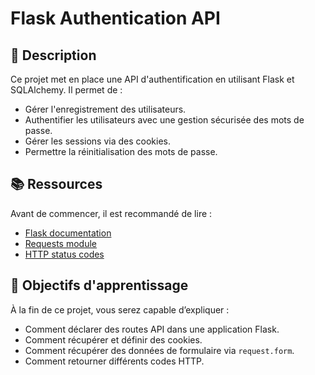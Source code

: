 # Flask Authentication API

## 📌 Description
Ce projet met en place une API d'authentification en utilisant Flask et SQLAlchemy. Il permet de :
- Gérer l'enregistrement des utilisateurs.
- Authentifier les utilisateurs avec une gestion sécurisée des mots de passe.
- Gérer les sessions via des cookies.
- Permettre la réinitialisation des mots de passe.

## 📚 Ressources
Avant de commencer, il est recommandé de lire :
- [Flask documentation](https://flask.palletsprojects.com/en/latest/)
- [Requests module](https://docs.python-requests.org/en/latest/)
- [HTTP status codes](https://developer.mozilla.org/en-US/docs/Web/HTTP/Status)

## 🎯 Objectifs d'apprentissage
À la fin de ce projet, vous serez capable d’expliquer :
- Comment déclarer des routes API dans une application Flask.
- Comment récupérer et définir des cookies.
- Comment récupérer des données de formulaire via `request.form`.
- Comment retourner différents codes HTTP.
